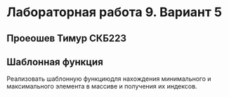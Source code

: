 # Лабораторная работа 9. Вариант 5

## Проеошев Тимур СКБ223

## Шаблонная функция

Реализовать шаблонную функциюдля нахождения минимального и максимального элемента в массиве и получения их индексов. 

